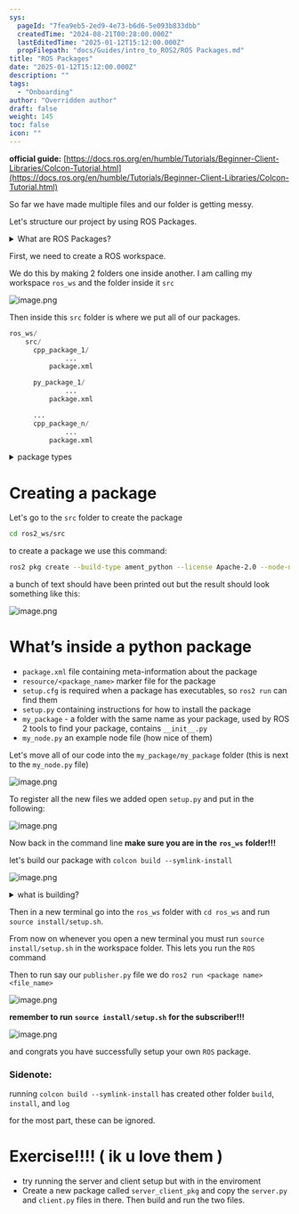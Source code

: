 ```yaml
---
sys:
  pageId: "7fea9eb5-2ed9-4e73-b6d6-5e093b833dbb"
  createdTime: "2024-08-21T00:28:00.000Z"
  lastEditedTime: "2025-01-12T15:12:00.000Z"
  propFilepath: "docs/Guides/intro_to_ROS2/ROS Packages.md"
title: "ROS Packages"
date: "2025-01-12T15:12:00.000Z"
description: ""
tags:
  - "Onboarding"
author: "Overridden author"
draft: false
weight: 145
toc: false
icon: ""
---
```


**official guide:** [https://docs.ros.org/en/humble/Tutorials/Beginner-Client-Libraries/Colcon-Tutorial.html](https://docs.ros.org/en/humble/Tutorials/Beginner-Client-Libraries/Colcon-Tutorial.html)

So far we have made multiple files and our folder is getting messy.

Let's structure our project by using ROS Packages.

<details>

<summary>What are ROS Packages?</summary>

ROS Packages are, as the name implies, packages of code that are highly sharable between ROS developers.

They consist of a folder, `package.xml` file, and source code

```python
      cpp_package_1/
		      ... imagine much code files here ..
          package.xml
```

</details>

First, we need to create a ROS workspace.

We do this by making 2 folders one inside another. I am calling my workspace `ros_ws` and the folder inside it `src`

![image.png](https://prod-files-secure.s3.us-west-2.amazonaws.com/d518164a-d88e-44d1-a4ee-3adb3bd8bce0/70706947-fd18-4537-a67b-e12946812d31/image.png?X-Amz-Algorithm=AWS4-HMAC-SHA256&X-Amz-Content-Sha256=UNSIGNED-PAYLOAD&X-Amz-Credential=ASIAZI2LB4665S5DRYX7%2F20250217%2Fus-west-2%2Fs3%2Faws4_request&X-Amz-Date=20250217T181005Z&X-Amz-Expires=3600&X-Amz-Security-Token=IQoJb3JpZ2luX2VjEFIaCXVzLXdlc3QtMiJGMEQCIG5U4GgA3RhRR8tzlSNzdk21jN2HeElmM5%2BfzOuGbrAsAiAviGCv%2Ba3O2PwZ6l7oooj4wl9UotJTSJp6%2Fwp3U0QBISr%2FAwh7EAAaDDYzNzQyMzE4MzgwNSIM7dCunhEpabIhSvggKtwDBMxx%2F3%2B2XO%2BGXKgUPgXUXXAAvSirAXH53Bic3ZnQnla9fGsiyVayLtHoSgbjXp3vxGpsGLGE%2FsX%2Ba5ayJhg7JQG8rVvBpH2IIX4sFrHJIA82XC9idHvpTOwhTp50SZpOcsZxex3yuDegJ%2FSOEtpu8xzK4awUvFuhEpbVKUmYEBzywC9kUCSHmmNTG21TM0ui1sr%2F1GBbtYlOMwxQfPgiQbHkiigi2LtkkLtgOk%2Bb2Gw2ITeH%2FFGznSVy2x9SxMOHEF1p4clVbXZ%2BFTwBLdF6tjwh8ozq7G484w7U03edLIstqmywYzNh5J7pWHdwV0dePz3Oqb8NMXxL3b56uszVk2V2w22LpfIhK9FgYNsyntc2hGk%2Bj8K39JJkpGEBYjBQn%2BnpbNG5XGGDpfjnv7UKCinvllOAqUYgu5DayHA4KPFqx20qSDfIfaMq%2FkTovGdyTNQreGlVCtLEVBd67HDo4PHXuCVeE4UMn2s4wV%2BYSlYCCx%2Bfk52cFItJtKeeCuQ0V63OTby6Rg5prIeXkxoRUhLFBs1rubBn5cjLCqQYdmjInnuY9VLkc5Jz54Egpur6ymhvC%2B9KzrW4gKId5iLIVWuqSABhKHTloCIHyS1bowdf4R2Rk4J%2F4FGazhAw6%2FXNvQY6pgF%2FuEaCOFOiT1PB1gR5%2BswNhqusz99yJxek7mRQz4ZMl8NJBfX%2FNLUzs2OExxYF9LTPhbS5eGQ0eNku0pFDNywGyLIv5GRuOPS%2FDZsPyGYxNFJziuNA9GSJO0wH%2FMsndPShrZXusXmFUV%2Ft3d6xWHreg5dshUH0Q4KzpvXnHvt9DEJqp1Puv1Rm0Y%2BueGPPC1ZEs9f%2Fnpl4km5x1xaWh%2FdABNN5XJGL&X-Amz-Signature=3f0d1fd0d2221c89d0a73f2758c86f6ec3b76990c3d8f7f0989c6baed5ce3a91&X-Amz-SignedHeaders=host&x-id=GetObject)

Then inside this `src` folder is where we put all of our packages.

```python
ros_ws/
    src/
      cpp_package_1/
		      ...
          package.xml

      py_package_1/
		      ...
          package.xml

      ...
      cpp_package_n/
		      ...
          package.xml

```

<details>

<summary>package types</summary>

packages can be either `C++` or python.

the intern file structure is different for each but for this guide we will stick to creating python packages

</details>

# Creating a package

Let's go to the `src` folder to create the package

```bash
cd ros2_ws/src
```

to create a package we use this command:

```bash
ros2 pkg create --build-type ament_python --license Apache-2.0 --node-name my_node my_package
```

a bunch of text should have been printed out but the result should look something like this:

![image.png](https://prod-files-secure.s3.us-west-2.amazonaws.com/d518164a-d88e-44d1-a4ee-3adb3bd8bce0/e6cf1e3f-8512-4a3e-b131-079f800bf3e8/image.png?X-Amz-Algorithm=AWS4-HMAC-SHA256&X-Amz-Content-Sha256=UNSIGNED-PAYLOAD&X-Amz-Credential=ASIAZI2LB4665S5DRYX7%2F20250217%2Fus-west-2%2Fs3%2Faws4_request&X-Amz-Date=20250217T181005Z&X-Amz-Expires=3600&X-Amz-Security-Token=IQoJb3JpZ2luX2VjEFIaCXVzLXdlc3QtMiJGMEQCIG5U4GgA3RhRR8tzlSNzdk21jN2HeElmM5%2BfzOuGbrAsAiAviGCv%2Ba3O2PwZ6l7oooj4wl9UotJTSJp6%2Fwp3U0QBISr%2FAwh7EAAaDDYzNzQyMzE4MzgwNSIM7dCunhEpabIhSvggKtwDBMxx%2F3%2B2XO%2BGXKgUPgXUXXAAvSirAXH53Bic3ZnQnla9fGsiyVayLtHoSgbjXp3vxGpsGLGE%2FsX%2Ba5ayJhg7JQG8rVvBpH2IIX4sFrHJIA82XC9idHvpTOwhTp50SZpOcsZxex3yuDegJ%2FSOEtpu8xzK4awUvFuhEpbVKUmYEBzywC9kUCSHmmNTG21TM0ui1sr%2F1GBbtYlOMwxQfPgiQbHkiigi2LtkkLtgOk%2Bb2Gw2ITeH%2FFGznSVy2x9SxMOHEF1p4clVbXZ%2BFTwBLdF6tjwh8ozq7G484w7U03edLIstqmywYzNh5J7pWHdwV0dePz3Oqb8NMXxL3b56uszVk2V2w22LpfIhK9FgYNsyntc2hGk%2Bj8K39JJkpGEBYjBQn%2BnpbNG5XGGDpfjnv7UKCinvllOAqUYgu5DayHA4KPFqx20qSDfIfaMq%2FkTovGdyTNQreGlVCtLEVBd67HDo4PHXuCVeE4UMn2s4wV%2BYSlYCCx%2Bfk52cFItJtKeeCuQ0V63OTby6Rg5prIeXkxoRUhLFBs1rubBn5cjLCqQYdmjInnuY9VLkc5Jz54Egpur6ymhvC%2B9KzrW4gKId5iLIVWuqSABhKHTloCIHyS1bowdf4R2Rk4J%2F4FGazhAw6%2FXNvQY6pgF%2FuEaCOFOiT1PB1gR5%2BswNhqusz99yJxek7mRQz4ZMl8NJBfX%2FNLUzs2OExxYF9LTPhbS5eGQ0eNku0pFDNywGyLIv5GRuOPS%2FDZsPyGYxNFJziuNA9GSJO0wH%2FMsndPShrZXusXmFUV%2Ft3d6xWHreg5dshUH0Q4KzpvXnHvt9DEJqp1Puv1Rm0Y%2BueGPPC1ZEs9f%2Fnpl4km5x1xaWh%2FdABNN5XJGL&X-Amz-Signature=2b772ff48e616ce14f8aa46954336e735133823d0977b9c8a341a05623985eb3&X-Amz-SignedHeaders=host&x-id=GetObject)

# What’s inside a python package

- `package.xml` file containing meta-information about the package
- `resource/<package_name>` marker file for the package
- `setup.cfg` is required when a package has executables, so `ros2 run` can find them
- `setup.py` containing instructions for how to install the package
- `my_package` - a folder with the same name as your package, used by ROS 2 tools to find your package, contains `__init__.py`
- `my_node.py` an example node file (how nice of them)

Let's move all of our code into the `my_package/my_package` folder (this is next to the `my_node.py` file)

![image.png](https://prod-files-secure.s3.us-west-2.amazonaws.com/d518164a-d88e-44d1-a4ee-3adb3bd8bce0/9ce58f11-0da9-4d3e-b86d-506a9685d378/image.png?X-Amz-Algorithm=AWS4-HMAC-SHA256&X-Amz-Content-Sha256=UNSIGNED-PAYLOAD&X-Amz-Credential=ASIAZI2LB4665S5DRYX7%2F20250217%2Fus-west-2%2Fs3%2Faws4_request&X-Amz-Date=20250217T181006Z&X-Amz-Expires=3600&X-Amz-Security-Token=IQoJb3JpZ2luX2VjEFIaCXVzLXdlc3QtMiJGMEQCIG5U4GgA3RhRR8tzlSNzdk21jN2HeElmM5%2BfzOuGbrAsAiAviGCv%2Ba3O2PwZ6l7oooj4wl9UotJTSJp6%2Fwp3U0QBISr%2FAwh7EAAaDDYzNzQyMzE4MzgwNSIM7dCunhEpabIhSvggKtwDBMxx%2F3%2B2XO%2BGXKgUPgXUXXAAvSirAXH53Bic3ZnQnla9fGsiyVayLtHoSgbjXp3vxGpsGLGE%2FsX%2Ba5ayJhg7JQG8rVvBpH2IIX4sFrHJIA82XC9idHvpTOwhTp50SZpOcsZxex3yuDegJ%2FSOEtpu8xzK4awUvFuhEpbVKUmYEBzywC9kUCSHmmNTG21TM0ui1sr%2F1GBbtYlOMwxQfPgiQbHkiigi2LtkkLtgOk%2Bb2Gw2ITeH%2FFGznSVy2x9SxMOHEF1p4clVbXZ%2BFTwBLdF6tjwh8ozq7G484w7U03edLIstqmywYzNh5J7pWHdwV0dePz3Oqb8NMXxL3b56uszVk2V2w22LpfIhK9FgYNsyntc2hGk%2Bj8K39JJkpGEBYjBQn%2BnpbNG5XGGDpfjnv7UKCinvllOAqUYgu5DayHA4KPFqx20qSDfIfaMq%2FkTovGdyTNQreGlVCtLEVBd67HDo4PHXuCVeE4UMn2s4wV%2BYSlYCCx%2Bfk52cFItJtKeeCuQ0V63OTby6Rg5prIeXkxoRUhLFBs1rubBn5cjLCqQYdmjInnuY9VLkc5Jz54Egpur6ymhvC%2B9KzrW4gKId5iLIVWuqSABhKHTloCIHyS1bowdf4R2Rk4J%2F4FGazhAw6%2FXNvQY6pgF%2FuEaCOFOiT1PB1gR5%2BswNhqusz99yJxek7mRQz4ZMl8NJBfX%2FNLUzs2OExxYF9LTPhbS5eGQ0eNku0pFDNywGyLIv5GRuOPS%2FDZsPyGYxNFJziuNA9GSJO0wH%2FMsndPShrZXusXmFUV%2Ft3d6xWHreg5dshUH0Q4KzpvXnHvt9DEJqp1Puv1Rm0Y%2BueGPPC1ZEs9f%2Fnpl4km5x1xaWh%2FdABNN5XJGL&X-Amz-Signature=b340a504e3957929a6d06e9281c99eb0a10acd6fd6c74d41764ad575d8c3a891&X-Amz-SignedHeaders=host&x-id=GetObject)

To register all the new files we added open `setup.py` and put in the following:

![image.png](https://prod-files-secure.s3.us-west-2.amazonaws.com/d518164a-d88e-44d1-a4ee-3adb3bd8bce0/1cd7c262-4cae-4496-9d75-c178537d24a2/image.png?X-Amz-Algorithm=AWS4-HMAC-SHA256&X-Amz-Content-Sha256=UNSIGNED-PAYLOAD&X-Amz-Credential=ASIAZI2LB4665S5DRYX7%2F20250217%2Fus-west-2%2Fs3%2Faws4_request&X-Amz-Date=20250217T181005Z&X-Amz-Expires=3600&X-Amz-Security-Token=IQoJb3JpZ2luX2VjEFIaCXVzLXdlc3QtMiJGMEQCIG5U4GgA3RhRR8tzlSNzdk21jN2HeElmM5%2BfzOuGbrAsAiAviGCv%2Ba3O2PwZ6l7oooj4wl9UotJTSJp6%2Fwp3U0QBISr%2FAwh7EAAaDDYzNzQyMzE4MzgwNSIM7dCunhEpabIhSvggKtwDBMxx%2F3%2B2XO%2BGXKgUPgXUXXAAvSirAXH53Bic3ZnQnla9fGsiyVayLtHoSgbjXp3vxGpsGLGE%2FsX%2Ba5ayJhg7JQG8rVvBpH2IIX4sFrHJIA82XC9idHvpTOwhTp50SZpOcsZxex3yuDegJ%2FSOEtpu8xzK4awUvFuhEpbVKUmYEBzywC9kUCSHmmNTG21TM0ui1sr%2F1GBbtYlOMwxQfPgiQbHkiigi2LtkkLtgOk%2Bb2Gw2ITeH%2FFGznSVy2x9SxMOHEF1p4clVbXZ%2BFTwBLdF6tjwh8ozq7G484w7U03edLIstqmywYzNh5J7pWHdwV0dePz3Oqb8NMXxL3b56uszVk2V2w22LpfIhK9FgYNsyntc2hGk%2Bj8K39JJkpGEBYjBQn%2BnpbNG5XGGDpfjnv7UKCinvllOAqUYgu5DayHA4KPFqx20qSDfIfaMq%2FkTovGdyTNQreGlVCtLEVBd67HDo4PHXuCVeE4UMn2s4wV%2BYSlYCCx%2Bfk52cFItJtKeeCuQ0V63OTby6Rg5prIeXkxoRUhLFBs1rubBn5cjLCqQYdmjInnuY9VLkc5Jz54Egpur6ymhvC%2B9KzrW4gKId5iLIVWuqSABhKHTloCIHyS1bowdf4R2Rk4J%2F4FGazhAw6%2FXNvQY6pgF%2FuEaCOFOiT1PB1gR5%2BswNhqusz99yJxek7mRQz4ZMl8NJBfX%2FNLUzs2OExxYF9LTPhbS5eGQ0eNku0pFDNywGyLIv5GRuOPS%2FDZsPyGYxNFJziuNA9GSJO0wH%2FMsndPShrZXusXmFUV%2Ft3d6xWHreg5dshUH0Q4KzpvXnHvt9DEJqp1Puv1Rm0Y%2BueGPPC1ZEs9f%2Fnpl4km5x1xaWh%2FdABNN5XJGL&X-Amz-Signature=90b55aec02d83bf45fc2d79c6e88ebb7b4c18ee46fc6e3d00c1743fb5c03683e&X-Amz-SignedHeaders=host&x-id=GetObject)

Now back in the command line **make sure you are in the** **`ros_ws`** **folder!!!**

let's build our package with `colcon build --symlink-install`

![image.png](https://prod-files-secure.s3.us-west-2.amazonaws.com/d518164a-d88e-44d1-a4ee-3adb3bd8bce0/2f2a0d27-b173-48fd-b189-5f5c0ce65619/image.png?X-Amz-Algorithm=AWS4-HMAC-SHA256&X-Amz-Content-Sha256=UNSIGNED-PAYLOAD&X-Amz-Credential=ASIAZI2LB4665S5DRYX7%2F20250217%2Fus-west-2%2Fs3%2Faws4_request&X-Amz-Date=20250217T181005Z&X-Amz-Expires=3600&X-Amz-Security-Token=IQoJb3JpZ2luX2VjEFIaCXVzLXdlc3QtMiJGMEQCIG5U4GgA3RhRR8tzlSNzdk21jN2HeElmM5%2BfzOuGbrAsAiAviGCv%2Ba3O2PwZ6l7oooj4wl9UotJTSJp6%2Fwp3U0QBISr%2FAwh7EAAaDDYzNzQyMzE4MzgwNSIM7dCunhEpabIhSvggKtwDBMxx%2F3%2B2XO%2BGXKgUPgXUXXAAvSirAXH53Bic3ZnQnla9fGsiyVayLtHoSgbjXp3vxGpsGLGE%2FsX%2Ba5ayJhg7JQG8rVvBpH2IIX4sFrHJIA82XC9idHvpTOwhTp50SZpOcsZxex3yuDegJ%2FSOEtpu8xzK4awUvFuhEpbVKUmYEBzywC9kUCSHmmNTG21TM0ui1sr%2F1GBbtYlOMwxQfPgiQbHkiigi2LtkkLtgOk%2Bb2Gw2ITeH%2FFGznSVy2x9SxMOHEF1p4clVbXZ%2BFTwBLdF6tjwh8ozq7G484w7U03edLIstqmywYzNh5J7pWHdwV0dePz3Oqb8NMXxL3b56uszVk2V2w22LpfIhK9FgYNsyntc2hGk%2Bj8K39JJkpGEBYjBQn%2BnpbNG5XGGDpfjnv7UKCinvllOAqUYgu5DayHA4KPFqx20qSDfIfaMq%2FkTovGdyTNQreGlVCtLEVBd67HDo4PHXuCVeE4UMn2s4wV%2BYSlYCCx%2Bfk52cFItJtKeeCuQ0V63OTby6Rg5prIeXkxoRUhLFBs1rubBn5cjLCqQYdmjInnuY9VLkc5Jz54Egpur6ymhvC%2B9KzrW4gKId5iLIVWuqSABhKHTloCIHyS1bowdf4R2Rk4J%2F4FGazhAw6%2FXNvQY6pgF%2FuEaCOFOiT1PB1gR5%2BswNhqusz99yJxek7mRQz4ZMl8NJBfX%2FNLUzs2OExxYF9LTPhbS5eGQ0eNku0pFDNywGyLIv5GRuOPS%2FDZsPyGYxNFJziuNA9GSJO0wH%2FMsndPShrZXusXmFUV%2Ft3d6xWHreg5dshUH0Q4KzpvXnHvt9DEJqp1Puv1Rm0Y%2BueGPPC1ZEs9f%2Fnpl4km5x1xaWh%2FdABNN5XJGL&X-Amz-Signature=04791945fc84b5912ab205f578dc1695eace2b65153af56e97521be1b5417bf8&X-Amz-SignedHeaders=host&x-id=GetObject)

<details>

<summary>what is building?</summary>

if you are a CS major at Rose-Hulman you will learn the answer to this in CSSE132

but TLDR; is it combines all the code files into one program that can be run easily 

</details>

Then in a new terminal go into the `ros_ws` folder with `cd ros_ws` and run `source install/setup.sh`. 

From now on whenever you open a new terminal you must run `source install/setup.sh` in the workspace folder. This lets you run the `ROS` command

Then to run say our `publisher.py` file we do `ros2 run <package name> <file_name>`

![image.png](https://prod-files-secure.s3.us-west-2.amazonaws.com/d518164a-d88e-44d1-a4ee-3adb3bd8bce0/4f4b1219-3a44-4632-aa0a-ce3471699f59/image.png?X-Amz-Algorithm=AWS4-HMAC-SHA256&X-Amz-Content-Sha256=UNSIGNED-PAYLOAD&X-Amz-Credential=ASIAZI2LB4665S5DRYX7%2F20250217%2Fus-west-2%2Fs3%2Faws4_request&X-Amz-Date=20250217T181006Z&X-Amz-Expires=3600&X-Amz-Security-Token=IQoJb3JpZ2luX2VjEFIaCXVzLXdlc3QtMiJGMEQCIG5U4GgA3RhRR8tzlSNzdk21jN2HeElmM5%2BfzOuGbrAsAiAviGCv%2Ba3O2PwZ6l7oooj4wl9UotJTSJp6%2Fwp3U0QBISr%2FAwh7EAAaDDYzNzQyMzE4MzgwNSIM7dCunhEpabIhSvggKtwDBMxx%2F3%2B2XO%2BGXKgUPgXUXXAAvSirAXH53Bic3ZnQnla9fGsiyVayLtHoSgbjXp3vxGpsGLGE%2FsX%2Ba5ayJhg7JQG8rVvBpH2IIX4sFrHJIA82XC9idHvpTOwhTp50SZpOcsZxex3yuDegJ%2FSOEtpu8xzK4awUvFuhEpbVKUmYEBzywC9kUCSHmmNTG21TM0ui1sr%2F1GBbtYlOMwxQfPgiQbHkiigi2LtkkLtgOk%2Bb2Gw2ITeH%2FFGznSVy2x9SxMOHEF1p4clVbXZ%2BFTwBLdF6tjwh8ozq7G484w7U03edLIstqmywYzNh5J7pWHdwV0dePz3Oqb8NMXxL3b56uszVk2V2w22LpfIhK9FgYNsyntc2hGk%2Bj8K39JJkpGEBYjBQn%2BnpbNG5XGGDpfjnv7UKCinvllOAqUYgu5DayHA4KPFqx20qSDfIfaMq%2FkTovGdyTNQreGlVCtLEVBd67HDo4PHXuCVeE4UMn2s4wV%2BYSlYCCx%2Bfk52cFItJtKeeCuQ0V63OTby6Rg5prIeXkxoRUhLFBs1rubBn5cjLCqQYdmjInnuY9VLkc5Jz54Egpur6ymhvC%2B9KzrW4gKId5iLIVWuqSABhKHTloCIHyS1bowdf4R2Rk4J%2F4FGazhAw6%2FXNvQY6pgF%2FuEaCOFOiT1PB1gR5%2BswNhqusz99yJxek7mRQz4ZMl8NJBfX%2FNLUzs2OExxYF9LTPhbS5eGQ0eNku0pFDNywGyLIv5GRuOPS%2FDZsPyGYxNFJziuNA9GSJO0wH%2FMsndPShrZXusXmFUV%2Ft3d6xWHreg5dshUH0Q4KzpvXnHvt9DEJqp1Puv1Rm0Y%2BueGPPC1ZEs9f%2Fnpl4km5x1xaWh%2FdABNN5XJGL&X-Amz-Signature=4ee860b8235cfdae0e12dfe67b8f0a40e0c8db489900246a707cd1dad931096e&X-Amz-SignedHeaders=host&x-id=GetObject)

**remember to run** **`source install/setup.sh`** **for the subscriber!!!**

![image.png](https://prod-files-secure.s3.us-west-2.amazonaws.com/d518164a-d88e-44d1-a4ee-3adb3bd8bce0/02121119-dad4-49ec-8356-c956108b4243/image.png?X-Amz-Algorithm=AWS4-HMAC-SHA256&X-Amz-Content-Sha256=UNSIGNED-PAYLOAD&X-Amz-Credential=ASIAZI2LB4665S5DRYX7%2F20250217%2Fus-west-2%2Fs3%2Faws4_request&X-Amz-Date=20250217T181006Z&X-Amz-Expires=3600&X-Amz-Security-Token=IQoJb3JpZ2luX2VjEFIaCXVzLXdlc3QtMiJGMEQCIG5U4GgA3RhRR8tzlSNzdk21jN2HeElmM5%2BfzOuGbrAsAiAviGCv%2Ba3O2PwZ6l7oooj4wl9UotJTSJp6%2Fwp3U0QBISr%2FAwh7EAAaDDYzNzQyMzE4MzgwNSIM7dCunhEpabIhSvggKtwDBMxx%2F3%2B2XO%2BGXKgUPgXUXXAAvSirAXH53Bic3ZnQnla9fGsiyVayLtHoSgbjXp3vxGpsGLGE%2FsX%2Ba5ayJhg7JQG8rVvBpH2IIX4sFrHJIA82XC9idHvpTOwhTp50SZpOcsZxex3yuDegJ%2FSOEtpu8xzK4awUvFuhEpbVKUmYEBzywC9kUCSHmmNTG21TM0ui1sr%2F1GBbtYlOMwxQfPgiQbHkiigi2LtkkLtgOk%2Bb2Gw2ITeH%2FFGznSVy2x9SxMOHEF1p4clVbXZ%2BFTwBLdF6tjwh8ozq7G484w7U03edLIstqmywYzNh5J7pWHdwV0dePz3Oqb8NMXxL3b56uszVk2V2w22LpfIhK9FgYNsyntc2hGk%2Bj8K39JJkpGEBYjBQn%2BnpbNG5XGGDpfjnv7UKCinvllOAqUYgu5DayHA4KPFqx20qSDfIfaMq%2FkTovGdyTNQreGlVCtLEVBd67HDo4PHXuCVeE4UMn2s4wV%2BYSlYCCx%2Bfk52cFItJtKeeCuQ0V63OTby6Rg5prIeXkxoRUhLFBs1rubBn5cjLCqQYdmjInnuY9VLkc5Jz54Egpur6ymhvC%2B9KzrW4gKId5iLIVWuqSABhKHTloCIHyS1bowdf4R2Rk4J%2F4FGazhAw6%2FXNvQY6pgF%2FuEaCOFOiT1PB1gR5%2BswNhqusz99yJxek7mRQz4ZMl8NJBfX%2FNLUzs2OExxYF9LTPhbS5eGQ0eNku0pFDNywGyLIv5GRuOPS%2FDZsPyGYxNFJziuNA9GSJO0wH%2FMsndPShrZXusXmFUV%2Ft3d6xWHreg5dshUH0Q4KzpvXnHvt9DEJqp1Puv1Rm0Y%2BueGPPC1ZEs9f%2Fnpl4km5x1xaWh%2FdABNN5XJGL&X-Amz-Signature=fe5d6caeb647d08ea198ee29032cb5a979af2b64e223c5e86274efaafb543dc8&X-Amz-SignedHeaders=host&x-id=GetObject)

and congrats you have successfully setup your own `ROS` package.

### Sidenote:

running `colcon build --symlink-install` has created other folder `build`, `install`, and `log`

for the most part, these can be ignored.

# Exercise!!!! ( ik u love them )

- try running the server and client setup but with in the enviroment
- Create a new package called `server_client_pkg` and copy the `server.py` and `client.py` files in there. Then build and run the two files.
